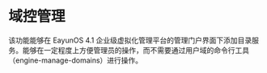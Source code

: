 # 域控管理

该功能能够在 EayunOS 4.1 企业级虚拟化管理平台的管理门户界面下添加目录服务。能够在一定程度上方便管理员的操作，而不需要通过用户域的命令行工具（engine-manage-domains）进行操作。
